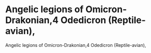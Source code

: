 # Angelic legions of Omicron-Drakonian,4 Odedicron (Reptile-avian),

Angelic legions of Omicron-Drakonian,4 Odedicron (Reptile-avian),